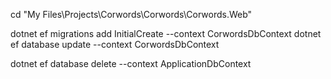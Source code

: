 cd "My Files\Projects\Corwords\Corwords\Corwords.Web"

dotnet ef migrations add InitialCreate --context CorwordsDbContext
dotnet ef database update --context CorwordsDbContext

dotnet ef database delete --context ApplicationDbContext